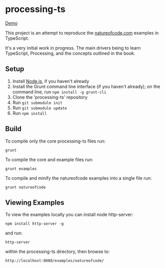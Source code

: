 # processing-ts

[Demo](http://edsilv.github.io/processing-ts-examples/natureofcode/)

This project is an attempt to reproduce the [natureofcode.com](http://natureofcode.com/book/) examples in TypeScript.

It's a very initial work in progress. The main drivers being to learn TypeScript, Processing, and the concepts outlined in the book.

## Setup

1. Install [Node.js](http://nodejs.org), if you haven't already
1. Install the Grunt command line interface (if you haven't already); on the command line, run `npm install -g grunt-cli`
1. Clone the 'processing-ts' repository
1. Run `git submodule init`
1. Run `git submodule update`
1. Run `npm install`

## Build

To compile only the core processing-ts files run:

`grunt`

To compile the core and example files run:

`grunt examples`

To compile and minify the natureofcode examples into a single file run:

`grunt natureofcode`


## Viewing Examples

To view the examples locally you can install node http-server:

`npm install http-server -g`

and run:

`http-server`

within the processing-ts directory, then browse to:

`http://localhost:8080/examples/natureofcode/`
